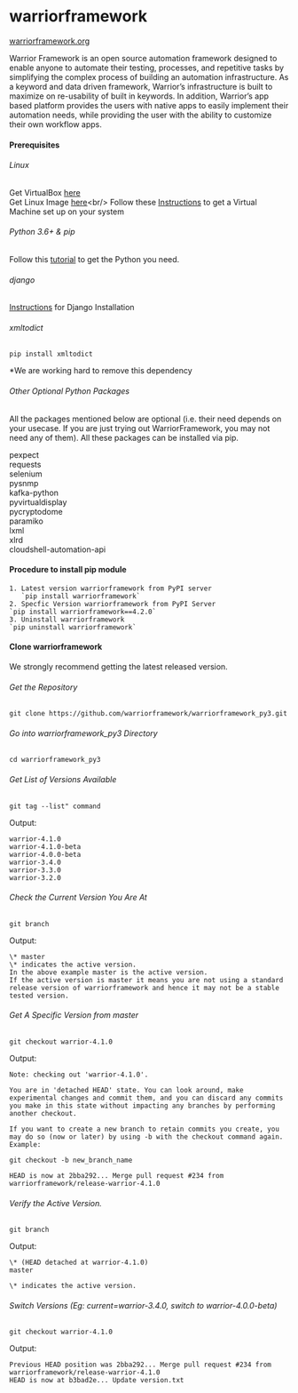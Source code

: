 # warriorframework
[warriorframework.org](http://warriorframework.org)

Warrior Framework is an open source automation framework designed to enable anyone to automate their testing, processes, and repetitive tasks by simplifying the complex process of building an automation infrastructure. As a keyword and data driven framework, Warrior’s infrastructure is built to maximize on re-usability of  built in keywords. In addition, Warrior’s app based platform provides the users with native apps to easily implement their automation needs, while providing the user with the ability to customize their own workflow apps.

#### Prerequisites

###### Linux
Get VirtualBox [here](https://www.virtualbox.org/wiki/Downloads)<br/>
Get Linux Image [here](https://www.ubuntu.com/download/desktop?)<br/>
Follow these [Instructions](https://www.lifewire.com/run-ubuntu-within-windows-virtualbox-2202098) to get a Virtual Machine set up on your system

###### Python 3.6+ &amp; pip
Follow this [tutorial](http://thelazylog.com/install-python-as-local-user-on-linux/) to get the Python you need.

###### django
[Instructions](https://docs.djangoproject.com/en/2.0/faq/install/#faq-python-version-support) for Django Installation

###### xmltodict
`pip install xmltodict`

\*We are working hard to remove this dependency

###### Other Optional Python Packages

All the packages mentioned below are optional (i.e. their need depends on your usecase. If you are just trying out WarriorFramework, you may not need any of them). All these packages can be installed via pip.

pexpect<br/>
requests<br/>
selenium<br/>
pysnmp<br/>
kafka-python<br/>
pyvirtualdisplay<br/>
pycryptodome<br/>
paramiko<br/>
lxml<br/>
xlrd<br/>
cloudshell-automation-api<br/>

#### Procedure to install pip module
    1. Latest version warriorframework from PyPI server
       `pip install warriorframework`
    2. Specfic Version warriorframework from PyPI Server
	`pip install warriorframework==4.2.0`
    3. Uninstall warriorframework
	`pip uninstall warriorframework` 

#### Clone warriorframework

We strongly recommend getting the latest released version.

###### Get the Repository
`git clone https://github.com/warriorframework/warriorframework_py3.git`

###### Go into warriorframework_py3 Directory
`cd warriorframework_py3`

###### Get List of Versions Available
`git tag --list" command`

Output:

`warrior-4.1.0`<br/>
`warrior-4.1.0-beta`<br/>
`warrior-4.0.0-beta`<br/>
`warrior-3.4.0`<br/>
`warrior-3.3.0` <br/>
`warrior-3.2.0`<br/>

###### Check the Current Version You Are At
`git branch`

Output:

`\* master`<br/>
`\* indicates the active version.`<br/>
`In the above example master is the active version.`<br/>
`If the active version is master it means you are not using a standard release version of warriorframework and hence it may not be a stable tested version.`<br/>

###### Get A Specific Version from master
`git checkout warrior-4.1.0`

Output:

`Note: checking out 'warrior-4.1.0'.`

`You are in 'detached HEAD' state. You can look around, make experimental changes and commit them, and you can discard any commits you make in this state without impacting any branches by performing another checkout.`

`If you want to create a new branch to retain commits you create, you may do so (now or later) by using -b with the checkout command again. Example:`

`git checkout -b new_branch_name`

`HEAD is now at 2bba292... Merge pull request #234 from warriorframework/release-warrior-4.1.0`

###### Verify the Active Version. <br/>
`git branch`

Output:

`\* (HEAD detached at warrior-4.1.0)` <br/>
`master` <br/>

`\* indicates the active version.`

###### Switch Versions (Eg: current=warrior-3.4.0, switch to warrior-4.0.0-beta) <br/>

`git checkout warrior-4.1.0`

Output:

`Previous HEAD position was 2bba292... Merge pull request #234 from warriorframework/release-warrior-4.1.0`<br/>
`HEAD is now at b3bad2e... Update version.txt`


